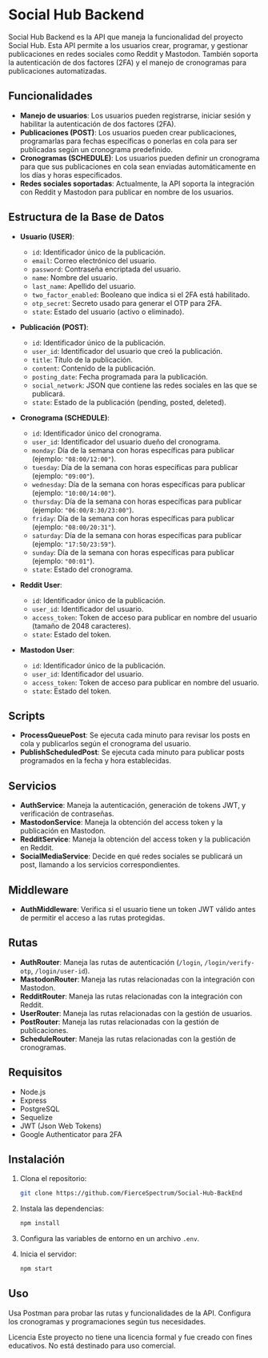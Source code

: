# Social Hub Backend

Social Hub Backend es la API que maneja la funcionalidad del proyecto Social Hub. Esta API permite a los usuarios crear, programar, y gestionar publicaciones en redes sociales como Reddit y Mastodon. También soporta la autenticación de dos factores (2FA) y el manejo de cronogramas para publicaciones automatizadas.

## Funcionalidades

- **Manejo de usuarios**: Los usuarios pueden registrarse, iniciar sesión y habilitar la autenticación de dos factores (2FA).
- **Publicaciones (POST)**: Los usuarios pueden crear publicaciones, programarlas para fechas específicas o ponerlas en cola para ser publicadas según un cronograma predefinido.
- **Cronogramas (SCHEDULE)**: Los usuarios pueden definir un cronograma para que sus publicaciones en cola sean enviadas automáticamente en los días y horas especificados.
- **Redes sociales soportadas**: Actualmente, la API soporta la integración con Reddit y Mastodon para publicar en nombre de los usuarios.

## Estructura de la Base de Datos

- **Usuario (USER)**:
  - `id`: Identificador único de la publicación.
  - `email`: Correo electrónico del usuario.
  - `password`: Contraseña encriptada del usuario.
  - `name`: Nombre del usuario.
  - `last_name`: Apellido del usuario.
  - `two_factor_enabled`: Booleano que indica si el 2FA está habilitado.
  - `otp_secret`: Secreto usado para generar el OTP para 2FA.
  - `state`: Estado del usuario (activo o eliminado).

- **Publicación (POST)**:
  - `id`: Identificador único de la publicación.
  - `user_id`: Identificador del usuario que creó la publicación.
  - `title`: Título de la publicación.
  - `content`: Contenido de la publicación.
  - `posting_date`: Fecha programada para la publicación.
  - `social_network`: JSON que contiene las redes sociales en las que se publicará.
  - `state`: Estado de la publicación (pending, posted, deleted).

- **Cronograma (SCHEDULE)**:
  - `id`: Identificador único del cronograma.
  - `user_id`: Identificador del usuario dueño del cronograma.
  - `monday`: Día de la semana con horas específicas para publicar (ejemplo: `"08:00/12:00"`).
  - `tuesday`: Día de la semana con horas específicas para publicar (ejemplo: `"09:00"`).
  - `wednesday`: Día de la semana con horas específicas para publicar (ejemplo: `"10:00/14:00"`).
  - `thursday`: Día de la semana con horas específicas para publicar (ejemplo: `"06:00/8:30/23:00"`).
  - `friday`: Día de la semana con horas específicas para publicar (ejemplo: `"08:00/20:31"`).
  - `saturday`: Día de la semana con horas específicas para publicar (ejemplo: `"17:50/23:59"`).
  - `sunday`: Día de la semana con horas específicas para publicar (ejemplo: `"00:01"`).
  - `state`: Estado del cronograma.

- **Reddit User**:
  - `id`: Identificador único de la publicación.
  - `user_id`: Identificador del usuario.
  - `access_token`: Token de acceso para publicar en nombre del usuario (tamaño de 2048 caracteres).
  - `state`: Estado del token.

- **Mastodon User**:
  - `id`: Identificador único de la publicación.
  - `user_id`: Identificador del usuario.
  - `access_token`: Token de acceso para publicar en nombre del usuario.
  - `state`: Estado del token.

## Scripts

- **ProcessQueuePost**: Se ejecuta cada minuto para revisar los posts en cola y publicarlos según el cronograma del usuario.
- **PublishScheduledPost**: Se ejecuta cada minuto para publicar posts programados en la fecha y hora establecidas.

## Servicios

- **AuthService**: Maneja la autenticación, generación de tokens JWT, y verificación de contraseñas.
- **MastodonService**: Maneja la obtención del access token y la publicación en Mastodon.
- **RedditService**: Maneja la obtención del access token y la publicación en Reddit.
- **SocialMediaService**: Decide en qué redes sociales se publicará un post, llamando a los servicios correspondientes.

## Middleware

- **AuthMiddleware**: Verifica si el usuario tiene un token JWT válido antes de permitir el acceso a las rutas protegidas.

## Rutas

- **AuthRouter**: Maneja las rutas de autenticación (`/login`, `/login/verify-otp`, `/login/user-id`).
- **MastodonRouter**: Maneja las rutas relacionadas con la integración con Mastodon.
- **RedditRouter**: Maneja las rutas relacionadas con la integración con Reddit.
- **UserRouter**: Maneja las rutas relacionadas con la gestión de usuarios.
- **PostRouter**: Maneja las rutas relacionadas con la gestión de publicaciones.
- **ScheduleRouter**: Maneja las rutas relacionadas con la gestión de cronogramas.

## Requisitos

- Node.js
- Express
- PostgreSQL
- Sequelize
- JWT (Json Web Tokens)
- Google Authenticator para 2FA

## Instalación

1. Clona el repositorio:
   ```bash
   git clone https://github.com/FierceSpectrum/Social-Hub-BackEnd
   ```
2. Instala las dependencias:
    ```bash
   npm install
   ```

3. Configura las variables de entorno en un archivo `.env`.
4. Inicia el servidor:
    ```bash
   npm start
   ```
## Uso
Usa Postman para probar las rutas y funcionalidades de la API.
Configura los cronogramas y programaciones según tus necesidades.

Licencia
Este proyecto no tiene una licencia formal y fue creado con fines educativos. No está destinado para uso comercial.
